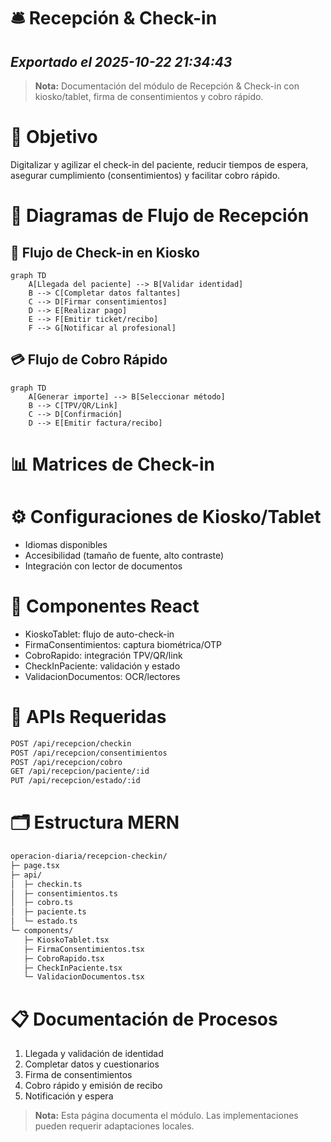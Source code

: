 # 🛎️ Recepción & Check-in
*Exportado el 2025-10-22 21:34:43*
---

> **Nota:** Documentación del módulo de Recepción & Check-in con kiosko/tablet, firma de consentimientos y cobro rápido.

# 🎯 Objetivo

Digitalizar y agilizar el check-in del paciente, reducir tiempos de espera, asegurar cumplimiento (consentimientos) y facilitar cobro rápido.

# 🔄 Diagramas de Flujo de Recepción

## 📝 Flujo de Check-in en Kiosko

```mermaid
graph TD
    A[Llegada del paciente] --> B[Validar identidad]
    B --> C[Completar datos faltantes]
    C --> D[Firmar consentimientos]
    D --> E[Realizar pago]
    E --> F[Emitir ticket/recibo]
    F --> G[Notificar al profesional]
```

## 💳 Flujo de Cobro Rápido

```mermaid
graph TD
    A[Generar importe] --> B[Seleccionar método]
    B --> C[TPV/QR/Link]
    C --> D[Confirmación]
    D --> E[Emitir factura/recibo]
```

# 📊 Matrices de Check-in

<!-- Bloque no procesado: table -->

# ⚙️ Configuraciones de Kiosko/Tablet

- Idiomas disponibles
- Accesibilidad (tamaño de fuente, alto contraste)
- Integración con lector de documentos
# 🧩 Componentes React

- KioskoTablet: flujo de auto-check-in
- FirmaConsentimientos: captura biométrica/OTP
- CobroRapido: integración TPV/QR/link
- CheckInPaciente: validación y estado
- ValidacionDocumentos: OCR/lectores
# 🔌 APIs Requeridas

```bash
POST /api/recepcion/checkin
POST /api/recepcion/consentimientos
POST /api/recepcion/cobro
GET /api/recepcion/paciente/:id
PUT /api/recepcion/estado/:id
```

# 🗂️ Estructura MERN

```bash
operacion-diaria/recepcion-checkin/
├─ page.tsx
├─ api/
│  ├─ checkin.ts
│  ├─ consentimientos.ts
│  ├─ cobro.ts
│  ├─ paciente.ts
│  └─ estado.ts
└─ components/
   ├─ KioskoTablet.tsx
   ├─ FirmaConsentimientos.tsx
   ├─ CobroRapido.tsx
   ├─ CheckInPaciente.tsx
   └─ ValidacionDocumentos.tsx
```

# 📋 Documentación de Procesos

1. Llegada y validación de identidad
1. Completar datos y cuestionarios
1. Firma de consentimientos
1. Cobro rápido y emisión de recibo
1. Notificación y espera
> **Nota:** Esta página documenta el módulo. Las implementaciones pueden requerir adaptaciones locales.

